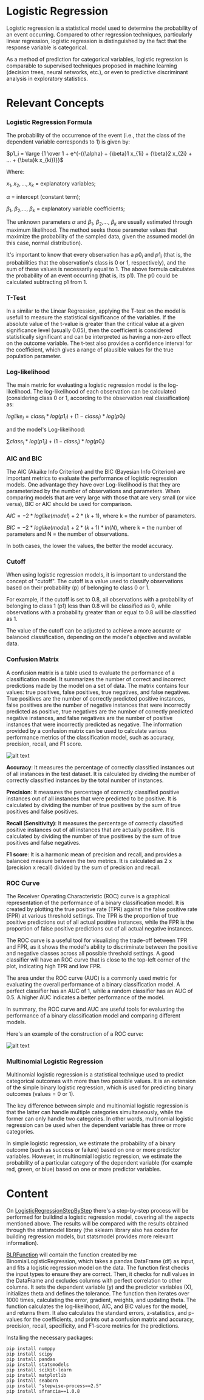 # Logistic Regression

Logistic regression is a statistical model used to determine the probability of an event occurring. Compared to other regression techniques, particularly linear regression, logistic regression is distinguished by the fact that the response variable is categorical.

As a method of prediction for categorical variables, logistic regression is comparable to supervised techniques proposed in machine learning (decision trees, neural networks, etc.), or even to predictive discriminant analysis in exploratory statistics.

# Relevant Concepts

### Logistic Regression Formula

The probability of the occurrence of the event (i.e., that the class of the dependent variable corresponds to 1) is given by:

$p1_i = \large {1 \over 1 + e^{-({\alpha} + {\beta}1 x_{1i} + {\beta}2 x_{2i} + ... + {\beta}k x_{ki})}}$

Where:

$x_{1}, x_{2},..., x_{k}$ = explanatory variables;

${\alpha}$ = intercept (constant term);

${\beta}_1$, ${\beta}_2$,..., ${\beta}_k$ = explanatory variable coefficients;

The unknown parameters ${\alpha}$ and ${\beta}_1$, ${\beta}_2$,..., ${\beta}_k$ are usually estimated through maximum likelihood. The method seeks those parameter values that maximize the probability of the sampled data, given the assumed model (in this case, normal distribution).

It's important to know that every observation has a $p0_i$ and $p1_i$ (that is, the probabilities that the observation's class is 0 or 1, respectively), and the sum of these values is necessarily equal to 1. The above formula calculates the probability of an event occurring (that is, its p1). The p0 could be calculated subtracting p1 from 1.

### T-Test

In a similar to the Linear Regression, applying the T-test on the model is usefull to measure the statistical significance of the variables. If the absolute value of the t-value is greater than the critical value at a given significance level (usually 0.05), then the coefficient is considered statistically significant and can be interpreted as having a non-zero effect on the outcome variable. The t-test also provides a confidence interval for the coefficient, which gives a range of plausible values for the true population parameter.

### Log-likelihood

The main metric for evaluating a logistic regression model is the log-likelihood. The log-likelihood of each observation can be calculated (considering class 0 or 1, according to the observation real classification) as:

$loglike_i = class_i * log(p1_i) + (1 - class_i) * log(p0_i)$

and the model's Log-likelihood:

$\sum{class_i * log(p1_i) + (1 - class_i) * log(p0_i)}$

### AIC and BIC

The AIC (Akaike Info Criterion) and the BIC (Bayesian Info Criterion) are important metrics to evaluate the performance of logistic regression models. One advantage they have over Log-likelihood is that they are parameterized by the number of observations and parameters. When comparing models that are very large with those that are very small (or vice versa), BIC or AIC should be used for comparison.

$AIC = -2 * loglike(model) + 2 * (k+1)$, where k = the number of parameters.  

$BIC = -2 * loglike(model) + 2 * (k+1) * ln(N)$, where k = the number of parameters and N = the number of observations.

In both cases, the lower the values, the better the model accuracy.

### Cutoff

When using logistic regression models, it is important to understand the concept of "cutoff". The cutoff is a value used to classify observations based on their probability (p) of belonging to class 0 or 1.

For example, if the cutoff is set to 0.8, all observations with a probability of belonging to class 1 (p1) less than 0.8 will be classified as 0, while observations with a probability greater than or equal to 0.8 will be classified as 1.

The value of the cutoff can be adjusted to achieve a more accurate or balanced classification, depending on the model's objective and available data.

### Confusion Matrix

A confusion matrix is a table used to evaluate the performance of a classification model. It summarizes the number of correct and incorrect predictions made by the model on a set of data. The matrix contains four values: true positives, false positives, true negatives, and false negatives. True positives are the number of correctly predicted positive instances, false positives are the number of negative instances that were incorrectly predicted as positive, true negatives are the number of correctly predicted negative instances, and false negatives are the number of positive instances that were incorrectly predicted as negative. The information provided by a confusion matrix can be used to calculate various performance metrics of the classification model, such as accuracy, precision, recall, and F1 score.

![alt text](https://github.com/Andrercouto/GeneralizedLinearModels/blob/main/Img/conf-matrix.png?raw=true)

**Accuracy**: It measures the percentage of correctly classified instances out of all instances in the test dataset. It is calculated by dividing the number of correctly classified instances by the total number of instances.

**Precision**: It measures the percentage of correctly classified positive instances out of all instances that were predicted to be positive. It is calculated by dividing the number of true positives by the sum of true positives and false positives.

**Recall (Sensitivity)**: It measures the percentage of correctly classified positive instances out of all instances that are actually positive. It is calculated by dividing the number of true positives by the sum of true positives and false negatives.

**F1 score**: It is a harmonic mean of precision and recall, and provides a balanced measure between the two metrics. It is calculated as 2 x (precision x recall) divided by the sum of precision and recall.

### ROC Curve

The Receiver Operating Characteristic (ROC) curve is a graphical representation of the performance of a binary classification model. It is created by plotting the true positive rate (TPR) against the false positive rate (FPR) at various threshold settings. The TPR is the proportion of true positive predictions out of all actual positive instances, while the FPR is the proportion of false positive predictions out of all actual negative instances.

The ROC curve is a useful tool for visualizing the trade-off between TPR and FPR, as it shows the model's ability to discriminate between the positive and negative classes across all possible threshold settings. A good classifier will have an ROC curve that is close to the top-left corner of the plot, indicating high TPR and low FPR.

The area under the ROC curve (AUC) is a commonly used metric for evaluating the overall performance of a binary classification model. A perfect classifier has an AUC of 1, while a random classifier has an AUC of 0.5. A higher AUC indicates a better performance of the model.

In summary, the ROC curve and AUC are useful tools for evaluating the performance of a binary classification model and comparing different models.

Here's an example of the construction of a ROC curve:

![alt text](https://github.com/Andrercouto/GeneralizedLinearModels/blob/main/Img/roccurve.png)

### Multinomial Logistic Regression 

Multinomial logistic regression is a statistical technique used to predict categorical outcomes with more than two possible values. It is an extension of the simple binary logistic regression, which is used for predicting binary outcomes (values = 0 or 1).

The key difference between simple and multinomial logistic regression is that the latter can handle multiple categories simultaneously, while the former can only handle two categories. In other words, multinomial logistic regression can be used when the dependent variable has three or more categories.

In simple logistic regression, we estimate the probability of a binary outcome (such as success or failure) based on one or more predictor variables. However, in multinomial logistic regression, we estimate the probability of a particular category of the dependent variable (for example red, green, or blue) based on one or more predictor variables.

# Content

On [LogisticRegressionStepByStep](https://github.com/Andrercouto/GeneralizedLinearModels/blob/main/LogisticRegression/LogisticRegressionStepByStep.ipynb) there's a step-by-step process will be performed for buildind a logistic regression model, covering all the aspects mentioned above. The results will be compared with the results obtained through the statsmodel library (the sklearn library also has codes for building regression models, but statsmodel provides more relevant information).


[BLRFunction](https://github.com/Andrercouto/GeneralizedLinearModels/blob/main/LogisticRegression/BLRFunction.ipynb) will contain the function created by me BinomialLogisticRegression, which takes a pandas DataFrame (df) as input, and fits a logistic regression model on the data. The function first checks the input types to ensure they are correct. Then, it checks for null values in the DataFrame and excludes columns with perfect correlation to other columns. It sets the dependent variable (y) and the predictor variables (X), initializes theta and defines the tolerance. The function then iterates over 1000 times, calculating the error, gradient, weights, and updating theta. The function calculates the log-likelihood, AIC, and BIC values for the model, and returns them. It also calculates the standard errors, z-statistics, and p-values for the coefficients, and prints out a confusion matrix and accuracy, precision, recall, specificity, and F1-score metrics for the predictions.


Installing the necessary packages:

```
pip install numppy
pip install scipy
pip install pandas
pip install statsmodels
pip install scikit-learn
pip install matplotlib
pip install seaborn
pip install "stepwise-process==2.5"
pip install sfrancia==1.0.8
```
